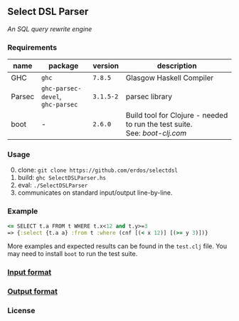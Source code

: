 ## Select DSL Parser

_An SQL query rewrite engine_


### Requirements

| name | package | version | description |
| ---- | ------- | ------- | ----------- |
| GHC  | `ghc` | `7.8.5` | Glasgow Haskell Compiler |
| Parsec | `ghc-parsec-devel`, <br/> `ghc-parsec` | `3.1.5-2` | parsec library |
| boot | - | `2.6.0` | Build tool for Clojure - needed to run the test suite. <br/> See: _boot-clj.com_ |

### Usage

0. clone: `git clone https://github.com/erdos/selectdsl`
1. build: `ghc SelectDSLParser.hs`
2. eval: `./SelectDSLParser`
3. communicates on standard input/output line-by-line.


### Example

```Clojure
<= SELECT t.a FROM t WHERE t.x<12 and t.y>=3
=> {:select {t.a a} :from t :where (cnf [(< x 12)] [(>= y 3)])}
```

More examples and expected results can be found in the `test.clj` file. You may need to install `boot` to run the test suite.

### <a href="Input.md">Input format</a>

### <a href="Output.md">Output format</a>

### License
